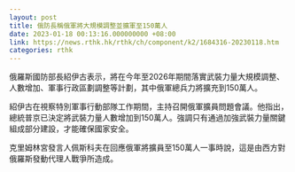 ```yaml
---
layout: post
title: 俄防長稱俄軍將大規模調整並擴軍至150萬人
date: 2023-01-18 00:13:16.000000000 +08:00
link: https://news.rthk.hk/rthk/ch/component/k2/1684316-20230118.htm
categories: rthk
---
```


俄羅斯國防部長紹伊古表示，將在今年至2026年期間落實武裝力量大規模調整、人數增加、軍事行政區劃調整等計劃，其中俄軍總兵力將擴充到150萬人。

紹伊古在視察特別軍事行動部隊工作期間，主持召開俄軍擴員問題會議。他指出，總統普京已決定將武裝力量人數增加到150萬人。強調只有通過加強武裝力量關鍵組成部分建設，才能確保國家安全。

克里姆林宮發言人佩斯科夫在回應俄軍將擴員至150萬人一事時說，這是由西方對俄羅斯發動代理人戰爭所造成。

